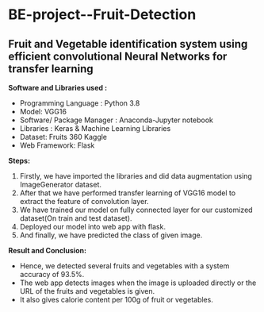 # BE-project--Fruit-Detection
## Fruit and Vegetable identification system using efficient convolutional Neural Networks for transfer learning


**Software and Libraries used :**
  - Programming Language : Python 3.8
  - Model: VGG16
  - Software/ Package Manager : Anaconda-Jupyter notebook
  - Libraries : Keras & Machine Learning Libraries
  - Dataset: Fruits 360 Kaggle
  - Web Framework: Flask


**Steps:**

1. Firstly, we have imported the libraries and did data augmentation using ImageGenerator dataset.
2. After that we have performed transfer learning of VGG16 model to extract the feature of convolution layer.
3. We have trained our model on fully connected layer for our customized dataset(On train and test dataset).
4. Deployed our model into web app with flask.
5. And finally, we have predicted the class of given image.


**Result and Conclusion:**

  - Hence, we detected several fruits and vegetables with a system accuracy of 93.5%.
  - The web app detects images when the image is uploaded directly or the URL of the fruits and vegetables is given.
  - It also gives calorie content per 100g of fruit or vegetables.
